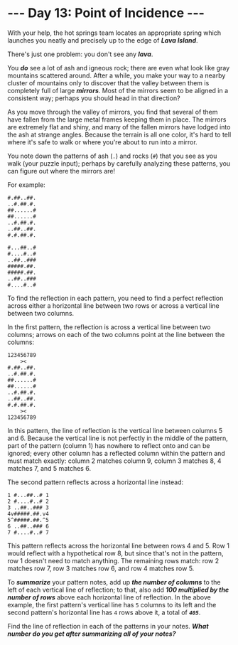 # --- Day 13: Point of Incidence ---

With your help, the hot springs team locates an appropriate spring which launches you neatly and precisely up to the edge of <em><b>Lava Island</b></em>.


There's just one problem: you don't see any <em><b>lava</b></em>.


You <em><b>do</b></em> see a lot of ash and igneous rock; there are even what look like gray mountains scattered around. After a while, you make your way to a nearby cluster of mountains only to discover that the valley between them is completely full of large <em><b>mirrors</b></em>.  Most of the mirrors seem to be aligned in a consistent way; perhaps you should head in that direction?


As you move through the valley of mirrors, you find that several of them have fallen from the large metal frames keeping them in place. The mirrors are extremely flat and shiny, and many of the fallen mirrors have lodged into the ash at strange angles. Because the terrain is all one color, it's hard to tell where it's safe to walk or where you're about to run into a mirror.


You note down the patterns of ash (<code>.</code>) and rocks (<code>#</code>) that you see as you walk (your puzzle input); perhaps by carefully analyzing these patterns, you can figure out where the mirrors are!


For example:


<pre><code>#.##..##.
..#.##.#.
##......#
##......#
..#.##.#.
..##..##.
#.#.##.#.

#...##..#
#....#..#
..##..###
#####.##.
#####.##.
..##..###
#....#..#
</code></pre>
To find the reflection in each pattern, you need to find a perfect reflection across either a horizontal line between two rows or across a vertical line between two columns.


In the first pattern, the reflection is across a vertical line between two columns; arrows on each of the two columns point at the line between the columns:


<pre><code>123456789
    &gt;&lt;   
#.##..##.
..#.##.#.
##......#
##......#
..#.##.#.
..##..##.
#.#.##.#.
    &gt;&lt;   
123456789
</code></pre>
In this pattern, the line of reflection is the vertical line between columns 5 and 6. Because the vertical line is not perfectly in the middle of the pattern, part of the pattern (column 1) has nowhere to reflect onto and can be ignored; every other column has a reflected column within the pattern and must match exactly: column 2 matches column 9, column 3 matches 8, 4 matches 7, and 5 matches 6.


The second pattern reflects across a horizontal line instead:


<pre><code>1 #...##..# 1
2 #....#..# 2
3 ..##..### 3
4v#####.##.v4
5^#####.##.^5
6 ..##..### 6
7 #....#..# 7
</code></pre>
This pattern reflects across the horizontal line between rows 4 and 5. Row 1 would reflect with a hypothetical row 8, but since that's not in the pattern, row 1 doesn't need to match anything. The remaining rows match: row 2 matches row 7, row 3 matches row 6, and row 4 matches row 5.


To <em><b>summarize</b></em> your pattern notes, add up <em><b>the number of columns</b></em> to the left of each vertical line of reflection; to that, also add <em><b>100 multiplied by the number of rows</b></em> above each horizontal line of reflection. In the above example, the first pattern's vertical line has <code>5</code> columns to its left and the second pattern's horizontal line has <code>4</code> rows above it, a total of <code><em><b>405</b></em></code>.


Find the line of reflection in each of the patterns in your notes. <em><b>What number do you get after summarizing all of your notes?</b></em>


